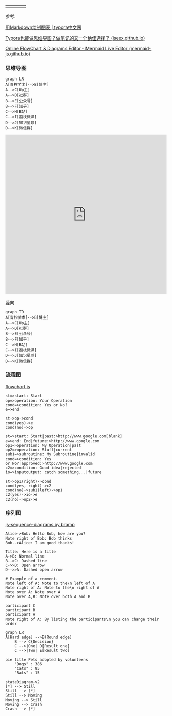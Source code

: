 |      |      |      |      |
| ---- | ---- | ---- | ---- |
|      |      |      |      |



参考:

[用Markdown绘制图表 | typora中文网](https://www.typora.net/371.html)

[Typora也能做思维导图？做笔记的又一个绝佳选择？ (iseex.github.io)](https://iseex.github.io/2020-11/typora-diagram/)

[Online FlowChart & Diagrams Editor - Mermaid Live Editor (mermaid-js.github.io)](https://mermaid-js.github.io/mermaid-live-editor/edit#eyJjb2RlIjoiZ3JhcGggVERcbiAgICBBW0NocmlzdG1hc10gLS0-fEdldCBtb25leXwgQihHbyBzaG9wcGluZylcbiAgICBCIC0tPiBDe0xldCBtZSB0aGlua31cbiAgICBDIC0tPnxPbmV8IERbTGFwdG9wXVxuICAgIEMgLS0-fFR3b3wgRVtpUGhvbmVdXG4gICAgQyAtLT58VGhyZWV8IEZbZmE6ZmEtY2FyIENhcl1cbiAgIiwibWVybWFpZCI6IntcbiAgXCJ0aGVtZVwiOiBcImRlZmF1bHRcIlxufSIsInVwZGF0ZUVkaXRvciI6ZmFsc2UsImF1dG9TeW5jIjp0cnVlLCJ1cGRhdGVEaWFncmFtIjpmYWxzZX0)

###   思维导图

```mermaid
graph LR
A[青柠学术]-->B[博主]
A-->C[Up主]
A-->D[社群]
B-->E[公众号]
B-->F[知乎]
C-->H[B站]
C-->I[荔枝微课]
D-->J[知识星球]
D-->K[微信群]
```

<iframe height="498" style="width: 100%;" scrolling="no" title="🧩 Impossible Penrose Triangle Loader 🔺" src="https://codepen.io/indextwo/embed/Rwpxbgw?defaultTab=html%2Cresult" frameborder="no" loading="lazy" allowtransparency="true" allowfullscreen="true">
  See the Pen <a href="https://codepen.io/indextwo/pen/Rwpxbgw">
  🧩 Impossible Penrose Triangle Loader 🔺</a> by Lawrie (<a href="https://codepen.io/indextwo">@indextwo</a>)
  on <a href="https://codepen.io">CodePen</a>.
</iframe>





竖向

```mermaid
graph TD
A[青柠学术]-->B[博主]
A-->C[Up主]
A-->D[社群]
B-->E[公众号]
B-->F[知乎]
C-->H[B站]
C-->I[荔枝微课]
D-->J[知识星球]
D-->K[微信群]
```







### 流程图

[flowchart.js](http://flowchart.js.org/)



```flow
st=>start: Start
op=>operation: Your Operation
cond=>condition: Yes or No?
e=>end

st->op->cond
cond(yes)->e
cond(no)->op
```



```flow
st=>start: Start|past:>http://www.google.com[blank]
e=>end: End|future:>http://www.google.com
op1=>operation: My Operation|past
op2=>operation: Stuff|current
sub1=>subroutine: My Subroutine|invalid
cond=>condition: Yes
or No?|approved:>http://www.google.com
c2=>condition: Good idea|rejected
io=>inputoutput: catch something...|future

st->op1(right)->cond
cond(yes, right)->c2
cond(no)->sub1(left)->op1
c2(yes)->io->e
c2(no)->op2->e
```











### 序列图

[js-sequence-diagrams by bramp](https://bramp.github.io/js-sequence-diagrams/)

```sequence
Alice->Bob: Hello Bob, how are you?
Note right of Bob: Bob thinks
Bob-->Alice: I am good thanks!
```

```sequence
Title: Here is a title
A->B: Normal line
B-->C: Dashed line
C->>D: Open arrow
D-->>A: Dashed open arrow
```



```sequence
# Example of a comment.
Note left of A: Note to the\n left of A
Note right of A: Note to the\n right of A
Note over A: Note over A
Note over A,B: Note over both A and B
```





```sequence
participant C
participant B
participant A
Note right of A: By listing the participants\n you can change their order
```











```mermaid
graph LR
A[Hard edge] -->B(Round edge)
    B --> C{Decision}
    C -->|One| D[Result one]
    C -->|Two| E[Result two]
```

```mermaid
pie title Pets adopted by volunteers
    "Dogs" : 386
    "Cats" : 85
    "Rats" : 15
```

```mermaid
stateDiagram-v2
[*] --> Still
Still --> [*]
Still --> Moving
Moving --> Still
Moving --> Crash
Crash --> [*]
```





